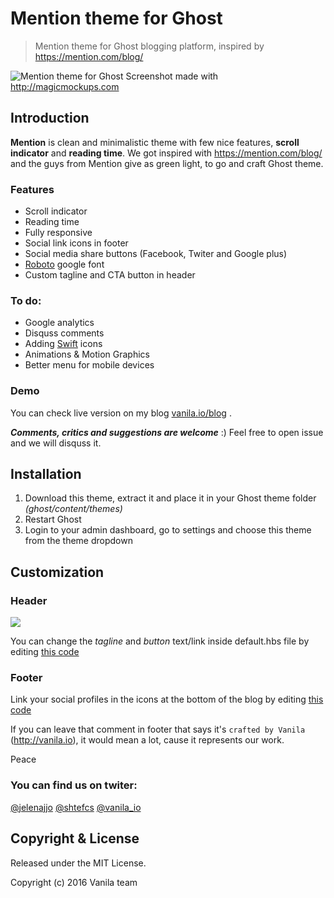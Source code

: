 # Mention theme for Ghost
>Mention theme for Ghost blogging platform, inspired by https://mention.com/blog/

![Mention theme for Ghost](https://vanila.io/img/mention-ghost.jpg)
                                                                            Screenshot made with http://magicmockups.com

## Introduction

**Mention** is clean and minimalistic theme with few nice features, **scroll indicator** 
and **reading time**. We got inspired with https://mention.com/blog/ and the guys from Mention give as green light, to go and craft Ghost theme.



### Features
- Scroll indicator
- Reading time
- Fully responsive
- Social link icons in footer
- Social media share buttons (Facebook, Twiter and Google plus)
- [Roboto](https://www.google.com/fonts#UsePlace:use/Collection:Roboto) google font
- Custom tagline and CTA button in header


### To do:
- Google analytics
- Disquss comments
- Adding [Swift](swifticons.com) icons
- Animations & Motion Graphics
- Better menu for mobile devices

### Demo
You can check live version on my blog [vanila.io/blog](https://vanila.io/blog) .

***Comments, critics and suggestions are welcome*** :) Feel free to open issue and we will disquss it.

## Installation

1. Download this theme, extract it and place it in your Ghost theme folder *(ghost/content/themes)*
2. Restart Ghost
3. Login to your admin dashboard, go to settings and choose this theme from the theme dropdown

## Customization

### Header

![](http://content.screencast.com/users/shtefcs/folders/Jing/media/9bacabdb-a2d5-4ff4-b939-f231e9edec37/2016-01-20_2146.png)

You can change the *tagline* and *button* text/link inside default.hbs file by editing [this code](https://github.com/vanila-io/mention-ghost-theme/blob/master/default.hbs#L72-L75) 

### Footer

Link your social profiles in the icons at the bottom of the blog by editing [this code](https://github.com/vanila-io/mention-ghost-theme/blob/master/default.hbs#L91-L94) 

If you can leave that comment in footer that says it's `crafted by Vanila` (http://vanila.io), it 
would mean a lot, cause it represents our work.

Peace 


### You can find us on twiter: 

[@jelenajjo](https://twitter.com/jelenajjo)
[@shtefcs](https://twitter.com/shtefcs)
[@vanila_io](https://twitter.com/vanila_io)


## Copyright & License
Released under the MIT License.

Copyright (c) 2016 Vanila team
